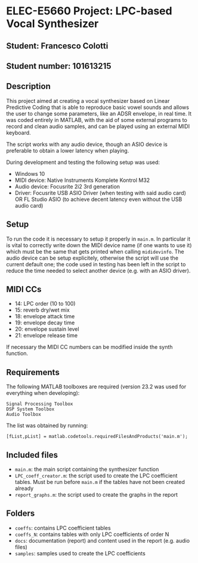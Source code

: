 # ELEC-E5660 Project: LPC-based Vocal Synthesizer
## Student: Francesco Colotti
## Student number: 101613215

## Description
This project aimed at creating a vocal synthesizer based on Linear Predictive
Coding that is able to reproduce basic vowel sounds and allows the user to change some parameters, like an ADSR envelope, in real time. It was coded entirely in MATLAB, with the aid of some external programs to record and clean audio samples, and can be played using an external MIDI keyboard.

The script works with any audio device, though an ASIO device is preferable to obtain a lower latency when playing.

During development and testing the following setup was used:
* Windows 10
* MIDI device: Native Instruments Komplete Kontrol M32
* Audio device: Focusrite 2i2 3rd generation
* Driver: Focusrite USB ASIO Driver (when testing with said audio card) OR FL Studio ASIO (to achieve decent latency even without the USB audio card)

## Setup
To run the code it is necessary to setup it properly in `main.m`. In particular it is vital to correctly write down the MIDI device name (if one wants to use it) which must be the same that gets printed when calling `mididevinfo`. The audio device can be setup explicitely, otherwise the script will use the current default one; the code used in testing has been left in the script to reduce the time needed to select another device (e.g. with an ASIO driver).

## MIDI CCs
* 14: LPC order (10 to 100)
* 15: reverb dry/wet mix
* 18: envelope attack time
* 19: envelope decay time
* 20: envelope sustain level
* 21: envelope release time

If necessary the MIDI CC numbers can be modified inside the synth function.

## Requirements
The following MATLAB toolboxes are required
(version 23.2 was used for everything when developing):
```
Signal Processing Toolbox
DSP System Toolbox
Audio Toolbox
```
The list was obtained by running:
```
[fList,pList] = matlab.codetools.requiredFilesAndProducts('main.m');
```
## Included files
* `main.m`: the main script containing the synthesizer function
* `LPC_coeff_creator.m`: the script used to create the LPC coefficient tables. Must be run before `main.m` if the tables have not been created already
* `report_graphs.m`: the script used to create the graphs in the report
## Folders
* `coeffs`: contains LPC coefficient tables
* `coeffs_N`: contains tables with only LPC coefficients of order N
* `docs`: documentation (report) and content used in the report (e.g. audio files)
* `samples`: samples used to create the LPC coefficients